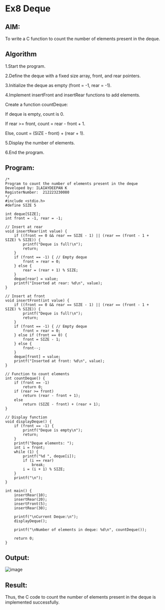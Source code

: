 # Ex8 Deque
## AIM:
To write a C function to count the number of elements present in the deque.

## Algorithm
1.Start the program.

2.Define the deque with a fixed size array, front, and rear pointers.

3.Initialize the deque as empty (front = -1, rear = -1).

4.Implement insertFront and insertRear functions to add elements.

Create a function countDeque:

If deque is empty, count is 0.

If rear >= front, count = rear - front + 1.

Else, count = (SIZE - front) + (rear + 1).

5.Display the number of elements.

6.End the program.   

## Program:
```
/*
Program to count the number of elements present in the deque
Developed by: ILAIAYDEEPAN K
RegisterNumber:  212223230080
*/
#include <stdio.h>
#define SIZE 5

int deque[SIZE];
int front = -1, rear = -1;

// Insert at rear
void insertRear(int value) {
    if ((front == 0 && rear == SIZE - 1) || (rear == (front - 1 + SIZE) % SIZE)) {
        printf("Deque is full!\n");
        return;
    }
    if (front == -1) { // Empty deque
        front = rear = 0;
    } else {
        rear = (rear + 1) % SIZE;
    }
    deque[rear] = value;
    printf("Inserted at rear: %d\n", value);
}

// Insert at front
void insertFront(int value) {
    if ((front == 0 && rear == SIZE - 1) || (rear == (front - 1 + SIZE) % SIZE)) {
        printf("Deque is full!\n");
        return;
    }
    if (front == -1) { // Empty deque
        front = rear = 0;
    } else if (front == 0) {
        front = SIZE - 1;
    } else {
        front--;
    }
    deque[front] = value;
    printf("Inserted at front: %d\n", value);
}

// Function to count elements
int countDeque() {
    if (front == -1)
        return 0;
    if (rear >= front)
        return (rear - front + 1);
    else
        return (SIZE - front) + (rear + 1);
}

// Display function
void displayDeque() {
    if (front == -1) {
        printf("Deque is empty\n");
        return;
    }
    printf("Deque elements: ");
    int i = front;
    while (1) {
        printf("%d ", deque[i]);
        if (i == rear)
            break;
        i = (i + 1) % SIZE;
    }
    printf("\n");
}

int main() {
    insertRear(10);
    insertRear(20);
    insertFront(5);
    insertRear(30);

    printf("\nCurrent Deque:\n");
    displayDeque();

    printf("\nNumber of elements in deque: %d\n", countDeque());

    return 0;
}
```

## Output:
![image](https://github.com/user-attachments/assets/43f0b0e6-d199-4566-ab5d-7fc10b467dc3)



## Result:
Thus, the C code to count the number of elements present in the deque is implemented successfully.
